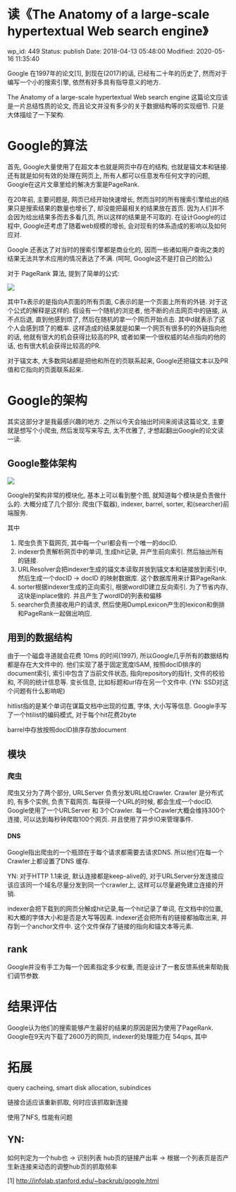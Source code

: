 # 读《The Anatomy of a large-scale hypertextual Web search engine》


wp_id: 449
Status: publish
Date: 2018-04-13 05:48:00
Modified: 2020-05-16 11:35:40


Google 在1997年的论文[1], 到现在(2017)的话, 已经有二十年的历史了, 然而对于编写一个小的搜索引擎, 依然有好多具有指导意义的地方.

The Anatomy of a large-scale hypertextual Web search engine 这篇论文应该是一片总结性质的论文, 而且论文并没有多少的关于数据结构等的实现细节. 只是大体描绘了一下架构.

# Google的算法

首先, Google大量使用了在超文本也就是网页中存在的结构, 也就是锚文本和链接. 还有就是如何有效的处理在网页上, 所有人都可以任意发布任何文字的问题, Google在这片文章里给的解决方案是PageRank.

在20年前, 主要问题是, 网页已经开始快速增长, 然而当时的所有搜索引擎给出的结果只是搜索结果的数量也增长了, 却没能把最相关的结果放在首页. 因为人们并不会因为给出结果多而去多看几页, 所以这样的结果是不可取的. 在设计Google的过程中, Google还考虑了随着web规模的增长, 会对现有的体系造成的影响以及如何应对.

Google 还表达了对当时的搜索引擎都是商业化的, 因而一些诸如用户查询之类的结果无法共学术应用的情况表达了不满. (呵呵, Google这不是打自己的脸么)

对于 PageRank 算法, 提到了简单的公式:

![](https://ws1.sinaimg.cn/large/006tKfTcly1fqazehy4zdj30im02mmxd.jpg)

其中Tx表示的是指向A页面的所有页面, C表示的是一个页面上所有的外链. 对于这个公式的解释是这样的. 假设有一个随机的浏览者, 他不断的点击网页中的链接, 从不点后退, 直到他感到烦了, 然后在随机的拿一个网页开始点击. 其中d就表示了这个人会感到烦了的概率. 这样造成的结果就是如果一个网页有很多的的外链指向他的话, 他就有很大的机会获得比较高的PR, 或者如果一个很权威的站点指向的他的话, 也有很大机会获得比较高的PR.

对于锚文本, 大多数网站都是把他和所在的页联系起来, Google还把锚文本以及PR值和它指向的页面联系起来.

# Google的架构

其实这部分才是我最感兴趣的地方. 之所以今天会抽出时间来阅读这篇论文, 主要就是想写个小爬虫, 然后发现写来写去, 太不优雅了, 才想起翻出Google的论文读一读.

## Google整体架构

![](https://ws2.sinaimg.cn/large/006tKfTcly1fqazes7038j30gn0iitbl.jpg)

Google的架构非常的模块化, 基本上可以看到整个图, 就知道每个模块是负责做什么的. 大概分成了几个部分: 爬虫(下载器), indexer, barrel, sorter, 和(searcher)前端服务. 

其中

1. 爬虫负责下载网页, 其中每一个url都会有一个唯一的docID.
2. indexer负责解析网页中的单词, 生成hit记录, 并产生前向索引. 然后抽出所有的链接.
3. URLResolver会把indexer生成的锚文本读取并放到锚文本和链接放到索引中, 然后生成一个docID -> docID 的映射数据库. 这个数据库用来计算PageRank.
4. sorter根据indexer生成的正向索引, 根据wordID建立反向索引. 为了节省内存, 这块是inplace做的. 并且产生了wordID的列表和偏移
5. searcher负责接收用户的请求, 然后使用DumpLexicon产生的lexicon和倒排和PageRank一起做出响应.


## 用到的数据结构

由于一个磁盘寻道就会花费 10ms 的时间(1997), 所以Google几乎所有的数据结构都是存在大文件中的. 他们实现了基于固定宽度ISAM, 按照docID排序的document索引, 索引中包含了当前文件状态, 指向repository的指针, 文件的校验和, 不同的统计信息等. 变长信息, 比如标题和url存在另一个文件中. (YN: SSD对这个问题有什么影响呢)

hitlist指的是某个单词在谋篇文档中出现的位置, 字体, 大小写等信息. Google手写了一个htilist的编码模式, 对于每个hit花费2byte

barrel中存放按照docID排序存放document


## 模块

### 爬虫

爬虫又分为了两个部分, URLServer 负责分发URL给Crawler. Crawler 是分布式的, 有多个实例, 负责下载网页. 每获得一个URL的时候, 都会生成一个docID. Google使用了一个URLServer 和 3个Crawler. 每一个Crawler大概会维持300个连接, 可以达到每秒钟爬取100个网页. 并且使用了异步IO来管理事件.

#### DNS

Google指出爬虫的一个瓶颈在于每个请求都需要去请求DNS. 所以他们在每一个Crawler上都设置了DNS 缓存.


YN: 对于HTTP 1.1来说, 默认连接都是keep-alive的, 对于URLServer分发连接应该应该同一个域名尽量分发到同一个crawler上, 这样可以尽量避免建立连接的开销.


indexer会把下载到的网页分解成hit记录,每一个hit记录了单词, 在文档中的位置, 和大概的字体大小和是否是大写等因素. indexer还会把所有的链接都抽取出来, 并存到一个anchor文件中. 这个文件保存了链接的指向和锚文本等元素.

## rank

Google并没有手工为每一个因素指定多少权重, 而是设计了一套反馈系统来帮助我们调节参数.

# 结果评估

Google认为他们的搜索能够产生最好的结果的原因是因为使用了PageRank. Google在9天内下载了2600万的网页, indexer的处理能力在 54qps, 其中

# 拓展

query cacheing, smart disk allocation, subindices

链接合适应该重新抓取, 何时应该抓取新连接

使用了NFS, 性能有问题

## YN:

如何判定为一个hub也 -> 识别列表
hub页的链接产出率 -> 根据一个列表页是否产生新连接来动态的调整hub页的抓取频率

[1] http://infolab.stanford.edu/~backrub/google.html